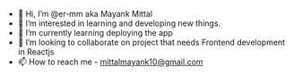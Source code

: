 - 👋 Hi, I’m @er-mm aka Mayank Mittal
- 👀 I’m interested in learning and developing new things.
- 🌱 I’m currently learning deploying the app
- 💞️ I’m looking to collaborate on project that needs Frontend development in Reactjs
- 📫 How to reach me - mittalmayank10@gmail.com

<!---
er-mm/er-mm is a ✨ special ✨ repository because its `README.md` (this file) appears on your GitHub profile.
You can click the Preview link to take a look at your changes.
--->
